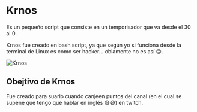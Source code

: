 # Krnos


Es un pequeño script que consiste en un temporisador que va desde el 30 al 0.

Krnos fue creado en bash script, ya que según yo si funciona desde la terminal de Linux es como ser hacker... obiamente no es así 🙃.

![Krnos](https://i.imgur.com/RKXWTcR.png)


## Obejtivo de Krnos

Fue creado para suarlo cuando canjeen puntos del canal (en el cual se supene que tengo que hablar en inglés 😅😅) en twitch.
